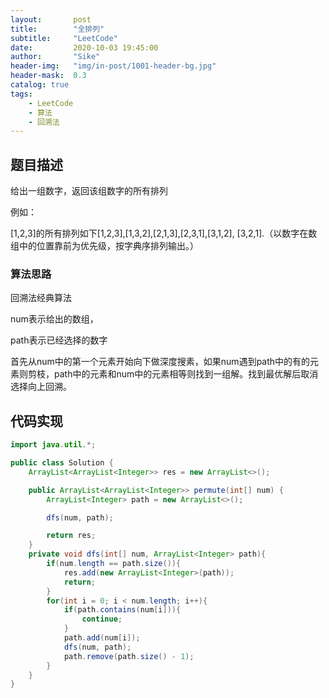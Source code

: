 ```yaml
---
layout:       post
title:        "全排列"
subtitle:     "LeetCode"
date:         2020-10-03 19:45:00
author:       "Sike"
header-img:   "img/in-post/1001-header-bg.jpg"
header-mask:  0.3
catalog: true
tags:
    - LeetCode
    - 算法
    - 回溯法
---
```


## **题目描述**

给出一组数字，返回该组数字的所有排列

例如：

[1,2,3]的所有排列如下[1,2,3],[1,3,2],[2,1,3],[2,3,1],[3,1,2], [3,2,1].（以数字在数组中的位置靠前为优先级，按字典序排列输出。）

### 算法思路

回溯法经典算法

num表示给出的数组，

path表示已经选择的数字

首先从num中的第一个元素开始向下做深度搜素，如果num遇到path中的有的元素则剪枝，path中的元素和num中的元素相等则找到一组解。找到最优解后取消选择向上回溯。

## 代码实现

```java
import java.util.*;

public class Solution {
    ArrayList<ArrayList<Integer>> res = new ArrayList<>();

    public ArrayList<ArrayList<Integer>> permute(int[] num) {
        ArrayList<Integer> path = new ArrayList<>();

        dfs(num, path);

        return res;
    }
    private void dfs(int[] num, ArrayList<Integer> path){
        if(num.length == path.size()){
            res.add(new ArrayList<Integer>(path));
            return;
        }
        for(int i = 0; i < num.length; i++){
            if(path.contains(num[i])){
                continue;
            }
            path.add(num[i]);
            dfs(num, path);
            path.remove(path.size() - 1);
        }
    }
}
```
